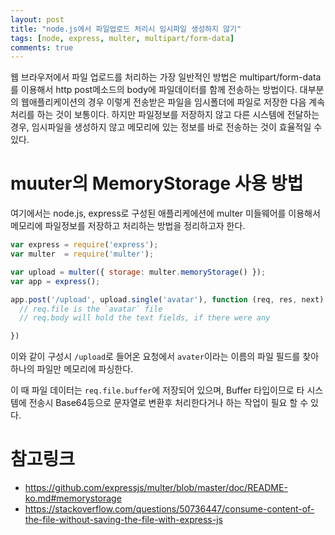 ```yaml
---
layout: post
title: "node.js에서 파일업로드 처리시 임시파일 생성하지 않기"
tags: [node, express, multer, multipart/form-data]
comments: true
---
```


웹 브라우저에서 파일 업로드를 처리하는 가장 일반적인 방법은 multipart/form-data를 이용해서 http post메소드의 body에 파일데이터를 함께 전송하는 방법이다. 대부분의 웹애플리케이션의 경우 이렇게 전송받은 파일을 임시폴더에 파일로 저장한 다음 계속 처리를 하는 것이 보통이다. 하지만 파일정보를 저장하지 않고 다른 시스템에 전달하는 경우, 임시파일을 생성하지 않고 메모리에 있는 정보를 바로 전송하는 것이 효율적일 수 있다.

# muuter의 MemoryStorage 사용 방법

여기에서는 node.js, express로 구성된 애플리케에션에 multer 미들웨어를 이용해서 메모리에 파일정보를 저장하고 처리하는 방법을 정리하고자 한다.


```javascript
var express = require('express');
var multer  = require('multer');

var upload = multer({ storage: multer.memoryStorage() });
var app = express();

app.post('/upload', upload.single('avatar'), function (req, res, next) {
  // req.file is the `avatar` file
  // req.body will hold the text fields, if there were any

})
```

이와 같이 구성시 ```/upload```로 들어온 요청에서 ```avater```이라는 이름의 파일 필드를 찾아 하나의 파일만 메모리에 파싱한다.

이 때 파일 데이터는 ```req.file.buffer```에 저장되어 있으며, Buffer 타입이므로 타 시스템에 전송시 Base64등으로 문자열로 변환후 처리한다거나 하는 작업이 필요 할 수 있다.

# 참고링크

* https://github.com/expressjs/multer/blob/master/doc/README-ko.md#memorystorage
* https://stackoverflow.com/questions/50736447/consume-content-of-the-file-without-saving-the-file-with-express-js

